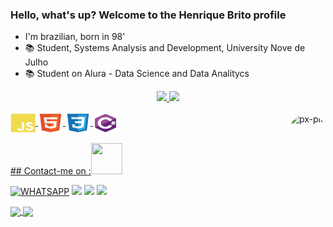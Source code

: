 ### Hello, what's up? Welcome to the Henrique Brito profile

- I'm brazilian, born in 98'
- 📚  Student, Systems Analysis and Development, University Nove de Julho
- 📚  Student on Alura - Data Science and Data Analitycs

<div align="center">
  <a href="https://github.com/HenriqueSBrito8">
  <img height="180em" src="https://github-readme-stats.vercel.app/api?username=HenriqueSBrito8&show_icons=true&theme=dark&include_all_commits=true&count_private=true"/>
  <img height="180em" src="https://github-readme-stats.vercel.app/api/top-langs/?username=HenriqueSBrito8&layout=compact&langs_count=7&theme=dark"/>
</div>
  
  <div style="display: inline_block"><br>
  <img align="center" alt="px-Js" height="30" width="40" src="https://raw.githubusercontent.com/devicons/devicon/master/icons/javascript/javascript-plain.svg">
  <img align="center" alt="px-HTML" height="30" width="40" src="https://raw.githubusercontent.com/devicons/devicon/master/icons/html5/html5-original.svg">
  <img align="center" alt="px-CSS" height="30" width="40" src="https://raw.githubusercontent.com/devicons/devicon/master/icons/css3/css3-original.svg">
  <img align="center" alt="px-Csharp" height="30" width="40" src="https://raw.githubusercontent.com/devicons/devicon/master/icons/csharp/csharp-original.svg">
  <img align="right" alt="px-pic" height="150" style="border-radius:50px;" src="https://pps.whatsapp.net/v/t61.24694-24/224787020_4331102626966426_6865907699892639513_n.jpg?ccb=11-4&oh=01_AVye251RjbABjf24Y9D50e6_yO-zpUuTl7fjzuuvCwdRFg&oe=631E0576">
</div>

<div>  <br>
 ##  Contact-me on :<img src='https://raw.githubusercontent.com/rahulbanerjee26/githubProfileReadmeGenerator/main/gifs/handShake.gif' width="50px" height=50px>

[![WHATSAPP](https://img.shields.io/badge/WhatsApp-2E8B57?style=for-the-badge&logo=whatsapp&logoColor=white)](https://web.whatsapp.com/+5511989965754)
<a href="mailto:henriquesantana89@gmail.com"><img src="https://img.shields.io/badge/Gmail-8B0000?style=for-the-badge&logo=gmail&logoColor=white"></a>
 <a href="https://www.linkedin.com/in/" target="_blank"><img src="https://img.shields.io/badge/-LinkedIn-%230077B5?style=for-the-badge&logo=linkedin&logoColor=white" target="_blank"></a> 
  <a href="https://www.instagram.com/hen_riquedias/" target="_blank"><img src="https://img.shields.io/badge/-Instagram-C71585?style=for-the-badge&logo=instagram&logoColor=white" target="_blank"></a>
  
 <a href="	https://img.shields.io/badge/Gmail-D14836?style=for-the-badge&logo=gmail&logoColor=white"></a> 



<a href="https://github.com/HenriqueSBrito8/github-readme-stats">
  <img height=220 align="center" src="https://github-readme-stats.vercel.app/api?username=HenriqueSBrito8&theme=github_dark&show_icons=true" />
</a>
<a href="https://github.com/HenriqueSBrito8/convoychat">
  <img height=225 align="center" src="https://github-readme-stats.vercel.app/api/top-langs?username=HenriqueSBrito8&layout=compact&langs_count=200&card_width=320&theme=github_dark&show_icons=true" />
</a>
 
 
</div>

